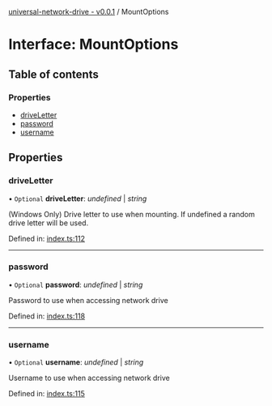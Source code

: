 [universal-network-drive - v0.0.1](../README.md) / MountOptions

# Interface: MountOptions

## Table of contents

### Properties

- [driveLetter](mountoptions.md#driveletter)
- [password](mountoptions.md#password)
- [username](mountoptions.md#username)

## Properties

### driveLetter

• `Optional` **driveLetter**: *undefined* \| *string*

(Windows Only) Drive letter to use when mounting. If undefined a random drive letter will be used.

Defined in: [index.ts:112](https://github.com/larrybahr/universal-network-drive/blob/560dabe/src/index.ts#L112)

___

### password

• `Optional` **password**: *undefined* \| *string*

Password to use when accessing network drive

Defined in: [index.ts:118](https://github.com/larrybahr/universal-network-drive/blob/560dabe/src/index.ts#L118)

___

### username

• `Optional` **username**: *undefined* \| *string*

Username to use when accessing network drive

Defined in: [index.ts:115](https://github.com/larrybahr/universal-network-drive/blob/560dabe/src/index.ts#L115)
